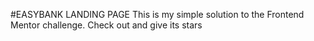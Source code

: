#EASYBANK LANDING PAGE
This is my simple solution to the Frontend Mentor challenge.
Check out and give its stars
